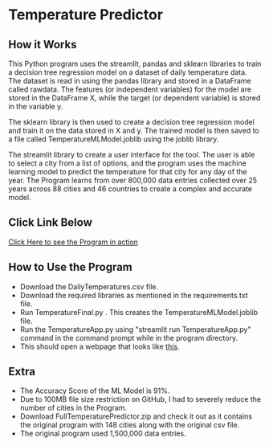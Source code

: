 # Temperature Predictor
## How it Works
This Python program uses the streamlit, pandas and sklearn libraries to train a decision tree regression model on a dataset of 
daily temperature data. The dataset is read in using the pandas library and stored in a DataFrame called rawdata. 
The features (or independent variables) for the model are stored in the DataFrame X, while the target (or dependent variable) 
is stored in the variable y.

The sklearn library is then used to create a decision tree regression model and train it on the data stored in X and y. 
The trained model is then saved to a file called TemperatureMLModel.joblib using the joblib library.

The streamlit library to create a user interface for the tool. The user is able to select a city from a list of options,
and the program uses the machine learning model to predict the temperature for that city for any day of the year.
The Program learns from over 800,000 data entries 
collected over 25 years across 88 cities and 46 countries to create a complex and accurate model.

## Click Link Below 
[Click Here to see the Program in action](https://itsnotrohit02-daily-temperature-predictor-temperatureapp-1ia1gd.streamlit.app/)

## How to Use the Program
* Download the DailyTemperatures.csv file.
* Download the required libraries as mentioned in the requirements.txt file.
* Run TemperatureFinal.py . This creates the TemperatureMLModel.joblib file.
* Run the TemperatureApp.py using "streamlit run TemperatureApp.py" command in the command prompt while in the program directory.
* This should open a webpage that looks like [this](https://itsnotrohit02-daily-temperature-predictor-temperatureapp-1ia1gd.streamlit.app/).

## Extra
* The Accuracy Score of the ML Model is 91%.
* Due to 100MB file size restriction on GitHub, I had to severely reduce the 
number of cities in the Program. 
* Download FullTemperaturePredictor.zip and check it out as it contains the original program
with 148 cities along with the original csv file.
* The original program used 1,500,000 data entries.